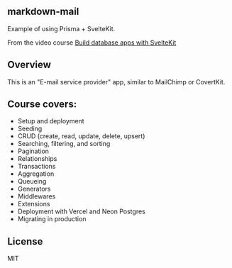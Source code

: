markdown-mail
-------------

Example of using Prisma + SvelteKit.

From the video course [Build database apps with SvelteKit](https://joshuanussbaum.podia.com/data-driven-sveltekit-with-prisma)
## Overview

This is an "E-mail service provider" app, similar to MailChimp or CovertKit.

## Course covers:

- Setup and deployment
- Seeding
- CRUD (create, read, update, delete, upsert)
- Searching, filtering, and sorting
- Pagination
- Relationships
- Transactions
- Aggregation
- Queueing
- Generators
- Middlewares
- Extensions
- Deployment with Vercel and Neon Postgres
- Migrating in production

## License

MIT
